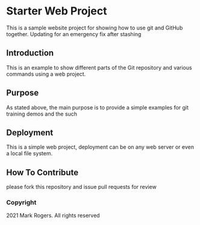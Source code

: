 # Starter Web Project

This is a sample website project for showing how to use git and
GitHub together. Updating for an emergency fix after stashing 

## Introduction

This is an example to show different parts of the Git repository
and various commands using a web project.

## Purpose

As stated above, the main purpose is to provide a simple examples
for git training demos and the such 

## Deployment

This is a simple web project, deployment can be on any web server or even a local file system.

## How To Contribute

please fork this repository and issue pull requests for review

### Copyright

2021 Mark Rogers. All rights reserved
